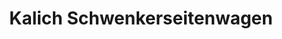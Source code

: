 ---
title: "Kalich Schwenkerseitenwagen"
url: /gondelsheim/kalich-schwenkerseitenwagen/
shop: Allgemein
---